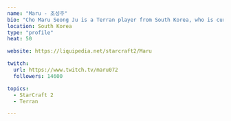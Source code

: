 ```yaml
---
name: "Maru - 조성주"
bio: "Cho Maru Seong Ju is a Terran player from South Korea, who is currently playing for Jin Air Green Wings. He is well known for being the youngest GSL player of all time, winning his first televised game at the age of 13."
location: South Korea
type: "profile"
heat: 50

website: https://liquipedia.net/starcraft2/Maru

twitch:
  url: https://www.twitch.tv/maru072
  followers: 14600

topics:
  - StarCraft 2
  - Terran

---
```


